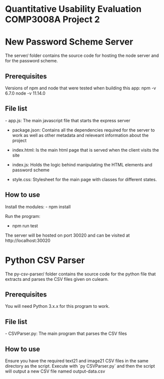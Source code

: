 # Quantitative Usability Evaluation COMP3008A Project 2

<h1>New Password Scheme Server</h1>
The server/ folder contains the source code for hosting the node server and for the password scheme.

<h2>Prerequisites</h2>
Versions of npm and node that were tested when building this app:
npm -v 6.7.0
node -v 11.14.0

<h2>File list</h2>
 - app.js: The main javascript file that starts the express server

 - package.json: Contains all the dependencies required for the server to work as well as other metadata and releveant information about the project

 - index.html: Is the main html page that is served when the client visits the site

 - index.js: Holds the logic behind manipulating the HTML elements and password scheme
 
 - style.css: Stylesheet for the main page with classes for different states.

<h2>How to use</h2>
Install the modules:
- npm install

Run the program:
- npm run test

The server will be hosted on port 30020 and can be visited at http://localhost:30020

<h1>Python CSV Parser</h1>
The py-csv-parser/ folder contains the source code for the python file that extracts and parses the CSV files given on culearn.

<h2>Prerequisites</h2>
You will need Python 3.x.x for this program to work.

<h2>File list</h2>
 - CSVParser.py: The main program that parses the CSV files

<h2>How to use</h2>
Ensure you have the required text21 and image21 CSV files in the same directory as the script.
Execute with `py CSVParser.py` and then the script will output a new CSV file named output-data.csv